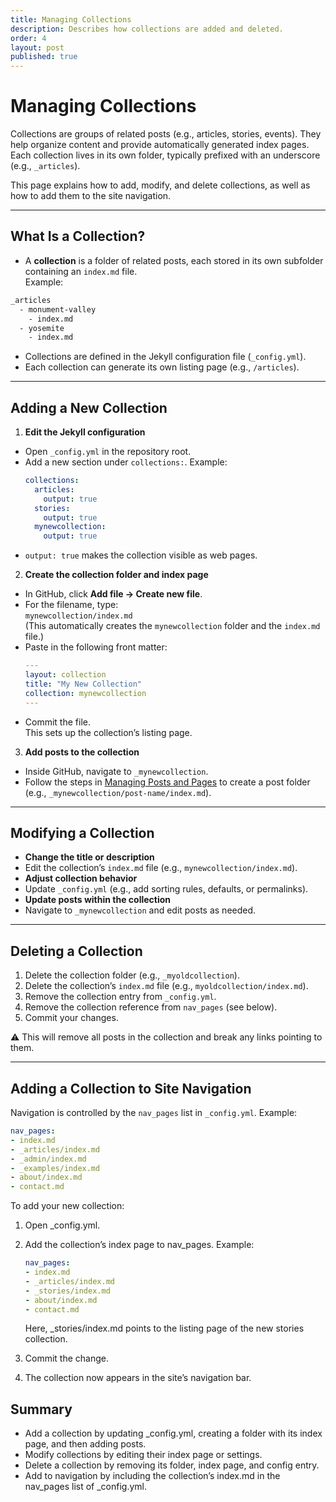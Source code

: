 ```yaml
---
title: Managing Collections
description: Describes how collections are added and deleted.
order: 4
layout: post
published: true
---
```


# Managing Collections

Collections are groups of related posts (e.g., articles, stories, events). They help organize content and provide automatically generated index pages. Each collection lives in its own folder, typically prefixed with an underscore (e.g., `_articles`).

This page explains how to add, modify, and delete collections, as well as how to add them to the site navigation.

---

## What Is a Collection?

- A **collection** is a folder of related posts, each stored in its own subfolder containing an `index.md` file.  
  Example:  
```bash
_articles
  - monument-valley
    - index.md
  - yosemite
    - index.md
```

- Collections are defined in the Jekyll configuration file (`_config.yml`).
- Each collection can generate its own listing page (e.g., `/articles`).

---

## Adding a New Collection

1. **Edit the Jekyll configuration**
 - Open `_config.yml` in the repository root.
 - Add a new section under `collections:`. Example:
   ```yaml
   collections:
     articles:
       output: true
     stories:
       output: true
     mynewcollection:
       output: true
   ```
 - `output: true` makes the collection visible as web pages.

2. **Create the collection folder and index page**
 - In GitHub, click **Add file → Create new file**.
 - For the filename, type:  
   `mynewcollection/index.md`  
   (This automatically creates the `mynewcollection` folder and the `index.md` file.)
 - Paste in the following front matter:
   ```yaml
   ---
   layout: collection
   title: "My New Collection"
   collection: mynewcollection
   ---
   ```
 - Commit the file.  
   This sets up the collection’s listing page.

3. **Add posts to the collection**
 - Inside GitHub, navigate to `_mynewcollection`.
 - Follow the steps in [Managing Posts and Pages](posts-pages) to create a post folder (e.g., `_mynewcollection/post-name/index.md`).

---

## Modifying a Collection

- **Change the title or description**  
- Edit the collection’s `index.md` file (e.g., `mynewcollection/index.md`).
- **Adjust collection behavior**  
- Update `_config.yml` (e.g., add sorting rules, defaults, or permalinks).
- **Update posts within the collection**  
- Navigate to `_mynewcollection` and edit posts as needed.

---

## Deleting a Collection

1. Delete the collection folder (e.g., `_myoldcollection`).
2. Delete the collection’s `index.md` file (e.g., `myoldcollection/index.md`).
3. Remove the collection entry from `_config.yml`.
4. Remove the collection reference from `nav_pages` (see below).
5. Commit your changes.

⚠️ This will remove all posts in the collection and break any links pointing to them.

---

## Adding a Collection to Site Navigation

Navigation is controlled by the `nav_pages` list in `_config.yml`. Example:

```yaml
nav_pages:
- index.md
- _articles/index.md
- _admin/index.md
- _examples/index.md
- about/index.md
- contact.md
```

To add your new collection:

1. Open _config.yml.
2. Add the collection’s index page to nav_pages. Example:

    ```yaml
    nav_pages:
    - index.md
    - _articles/index.md
    - _stories/index.md
    - about/index.md
    - contact.md
    ```

    Here, _stories/index.md points to the listing page of the new stories collection.

3. Commit the change.
4. The collection now appears in the site’s navigation bar.

## Summary

- Add a collection by updating _config.yml, creating a folder with its index page, and then adding posts.
- Modify collections by editing their index page or settings.
- Delete a collection by removing its folder, index page, and config entry.
- Add to navigation by including the collection’s index.md in the nav_pages list of _config.yml.